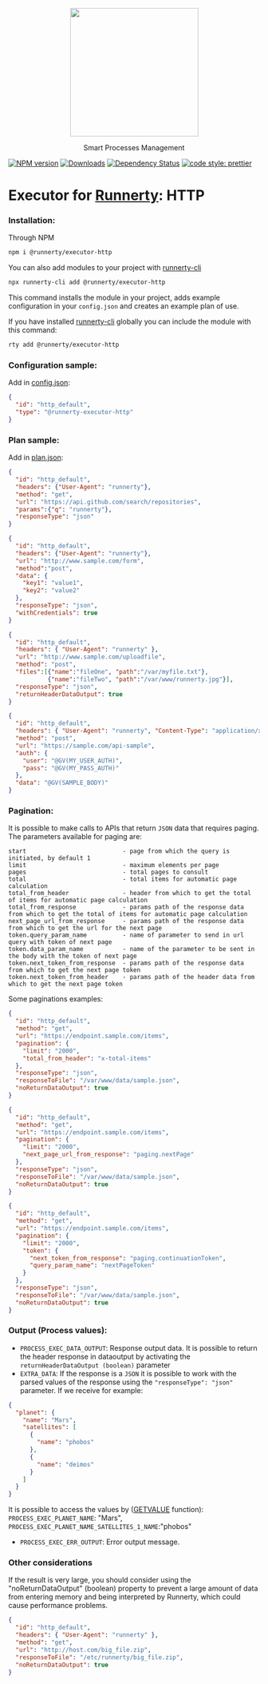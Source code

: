<p align="center">
  <a href="http://runnerty.io">
    <img height="257" src="https://runnerty.io/assets/header/logo-stroked.png">
  </a>
  <p align="center">Smart Processes Management</p>
</p>

[![NPM version][npm-image]][npm-url] [![Downloads][downloads-image]][npm-url] [![Dependency Status][david-badge]][david-badge-url]
<a href="#badge">
  <img alt="code style: prettier" src="https://img.shields.io/badge/code_style-prettier-ff69b4.svg">
</a>

# Executor for [Runnerty]: HTTP

### Installation:
Through NPM

```bash
npm i @runnerty/executor-http
```

You can also add modules to your project with [runnerty-cli]

```bash
npx runnerty-cli add @runnerty/executor-http
```

This command installs the module in your project, adds example configuration in your `config.json` and creates an example plan of use.

If you have installed [runnerty-cli] globally you can include the module with this command:

```bash
rty add @runnerty/executor-http
```

### Configuration sample:
Add in [config.json]:
```json
{
  "id": "http_default",
  "type": "@runnerty-executor-http"
}
```

### Plan sample:
Add in [plan.json]:
```json
{
  "id": "http_default",
  "headers": {"User-Agent": "runnerty"},
  "method": "get",
  "url": "https://api.github.com/search/repositories",
  "params":{"q": "runnerty"},
  "responseType": "json"
}
```

```json
{
  "id": "http_default",
  "headers": {"User-Agent": "runnerty"},
  "url": "http://www.sample.com/form",
  "method":"post",
  "data": {
    "key1": "value1",
    "key2": "value2"
  },
  "responseType": "json",
  "withCredentials": true
}
```

```json
{
  "id": "http_default",
  "headers": { "User-Agent": "runnerty" },
  "url": "http://www.sample.com/uploadfile",
  "method": "post",
  "files":[{"name":"fileOne", "path":"/var/myfile.txt"},
           {"name":"fileTwo", "path":"/var/www/runnerty.jpg"}],
  "responseType": "json",
  "returnHeaderDataOutput": true
}
```

```json
{
  "id": "http_default",
  "headers": { "User-Agent": "runnerty", "Content-Type": "application/xml" },
  "method": "post",
  "url": "https://sample.com/api-sample",
  "auth": {
    "user": "@GV(MY_USER_AUTH)",
    "pass": "@GV(MY_PASS_AUTH)"
  },
  "data": "@GV(SAMPLE_BODY)"
}
```

### Pagination:
It is possible to make calls to APIs that return `JSON` data that requires paging.
The parameters available for paging are:
```
start                           - page from which the query is initiated, by default 1
limit                           - maximum elements per page
pages                           - total pages to consult
total                           - total items for automatic page calculation
total_from_header               - header from which to get the total of items for automatic page calculation
total_from_response             - params path of the response data from which to get the total of items for automatic page calculation
next_page_url_from_response     - params path of the response data from which to get the url for the next page
token.query_param_name          - name of parameter to send in url query with token of next page
token.data_param_name           - name of the parameter to be sent in the body with the token of next page
token.next_token_from_response  - params path of the response data from which to get the next page token
token.next_token_from_header    - params path of the header data from which to get the next page token
```
Some paginations examples:
```json
{
  "id": "http_default",
  "method": "get",
  "url": "https://endpoint.sample.com/items",
  "pagination": {
    "limit": "2000",
    "total_from_header": "x-total-items"
  },
  "responseType": "json",
  "responseToFile": "/var/www/data/sample.json",
  "noReturnDataOutput": true
}
```
```json
{
  "id": "http_default",
  "method": "get",
  "url": "https://endpoint.sample.com/items",
  "pagination": {
    "limit": "2000",
    "next_page_url_from_response": "paging.nextPage"
  },
  "responseType": "json",
  "responseToFile": "/var/www/data/sample.json",
  "noReturnDataOutput": true
}
```
```json
{
  "id": "http_default",
  "method": "get",
  "url": "https://endpoint.sample.com/items",
  "pagination": {
    "limit": "2000",
    "token": {
      "next_token_from_response": "paging.continuationToken",
      "query_param_name": "nextPageToken"
    }
  },
  "responseType": "json",
  "responseToFile": "/var/www/data/sample.json",
  "noReturnDataOutput": true
}
```

### Output (Process values):
* `PROCESS_EXEC_DATA_OUTPUT`: Response output data.
It is possible to return the header response in dataoutput by activating the `returnHeaderDataOutput (boolean)` parameter
* `EXTRA_DATA`: If the response is a `JSON` it is possible to work with the parsed values of the response using the `"responseType": "json"` parameter. If we receive for example:
```json
{
  "planet": {
    "name": "Mars",
    "satellites": [
      {
        "name": "phobos"
      },
      {
        "name": "deimos"
      }
    ]
  }
}
```
It is possible to access the values by ([GETVALUE] function):
`PROCESS_EXEC_PLANET_NAME`: "Mars", `PROCESS_EXEC_PLANET_NAME_SATELLITES_1_NAME`:"phobos"

* `PROCESS_EXEC_ERR_OUTPUT`: Error output message.

### Other considerations

If the result is very large, you should consider using the "noReturnDataOutput" (boolean) property to prevent a large amount of data from entering memory and being interpreted by Runnerty, which could cause performance problems.

```json
{
  "id": "http_default",
  "headers": { "User-Agent": "runnerty" },
  "method": "get",
  "url": "http://host.com/big_file.zip",
  "responseToFile": "/etc/runnerty/big_file.zip",
  "noReturnDataOutput": true
}
```

[Runnerty]: http://www.runnerty.io
[downloads-image]: https://img.shields.io/npm/dm/@runnerty/executor-http.svg
[npm-url]: https://www.npmjs.com/package/@runnerty/executor-http
[npm-image]: https://img.shields.io/npm/v/@runnerty/executor-http.svg
[david-badge]: https://david-dm.org/runnerty/executor-http.svg
[david-badge-url]: https://david-dm.org/runnerty/executor-http
[GETVALUE]: http://docs.runnerty.io/functions/
[config.json]: http://docs.runnerty.io/config/
[plan.json]: http://docs.runnerty.io/plan/
[runnerty-cli]: https://www.npmjs.com/package/runnerty-cli